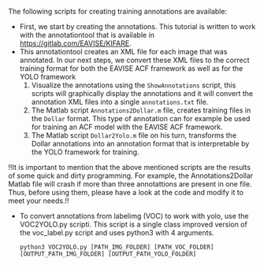

The following scripts for creating training annotations are available:

* First, we start by creating the annotations. This tutorial is written to work with the annotationtool that is available in https://gitlab.com/EAVISE/KIFARE. 
* This annotationtool creates an XML file for each image that was annotated. In our next steps, we convert these XML files to the correct training format for both the EAVISE ACF framework as well as for the YOLO framework
  1. Visualize the annotations using the `ShowAnnotations` script, this scripts will graphically display the annotations and it will convert the annotation XML files into a single `annotations.txt` file.
  1. The Matlab script `Annotations2Dollar.m` file, creates training files in the `Dollar` format. This type of annotation can for example be used for training an ACF model with the EAVISE ACF framework.
  1. The Matlab script `Dollar2Yolo.m` file on his turn, transforms the Dollar annotations into an annotation format that is interpretable by the YOLO framework for training.

!!It is important to mention that the above mentioned scripts are the results of some quick and dirty programming. For example, the Annotations2Dollar Matlab file will crash if more than three annotattions are present in one file. Thus, before using them, please have a look at the code and modify it to meet your needs.!!



 * To convert annotations from labelimg (VOC) to work with yolo, use the VOC2YOLO.py scripti.
   This script is a single class improved version of the voc_label.py script and uses python3 with 4 arguments.

   `python3 VOC2YOLO.py [PATH_IMG_FOLDER] [PATH_VOC_FOLDER] [OUTPUT_PATH_IMG_FOLDER] [OUTPUT_PATH_YOLO_FOLDER]`
